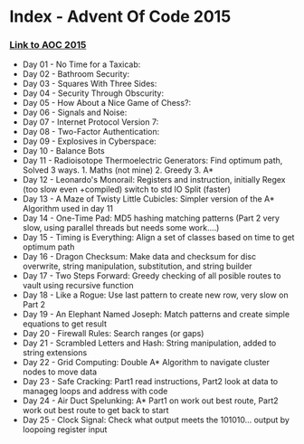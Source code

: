 # __Index__ - Advent Of Code 2015 
### [Link to AOC 2015](https://adventofcode.com/2015/)

* Day 01 - No Time for a Taxicab: 
* Day 02 - Bathroom Security: 
* Day 03 - Squares With Three Sides:
* Day 04 - Security Through Obscurity:
* Day 05 - How About a Nice Game of Chess?:
* Day 06 - Signals and Noise:
* Day 07 - Internet Protocol Version 7:
* Day 08 - Two-Factor Authentication:
* Day 09 - Explosives in Cyberspace:
* Day 10 - Balance Bots
* Day 11 - Radioisotope Thermoelectric Generators: Find optimum path, Solved 3 ways. 1. Maths (not mine) 2. Greedy 3. A*
* Day 12 - Leonardo's Monorail: Registers and instruction, initially Regex (too slow even +compiled) switch to std IO Split (faster)
* Day 13 - A Maze of Twisty Little Cubicles: Simpler version of the A* Algorithm used in day 11
* Day 14 - One-Time Pad: MD5 hashing matching patterns (Part 2 very slow, using parallel threads but needs some work....)
* Day 15 - Timing is Everything: Align a set of classes based on time to get optimum path
* Day 16 - Dragon Checksum: Make data and checksum for disc overwrite, string manipulation, substitution, and string builder
* Day 17 - Two Steps Forward: Greedy checking of all posible routes to vault using recursive function
* Day 18 - Like a Rogue: Use last pattern to create new row, very slow on Part 2
* Day 19 - An Elephant Named Joseph: Match patterns and create simple equations to get result
* Day 20 - Firewall Rules: Search ranges (or gaps)
* Day 21 - Scrambled Letters and Hash: String manipulation, added to string extensions
* Day 22 - Grid Computing: Double A* Algorithm to navigate cluster nodes to move data
* Day 23 - Safe Cracking: Part1 read instructions, Part2 look at data to manageg loops and address with code
* Day 24 - Air Duct Spelunking: A* Part1 on work out best route, Part2 work out best route to get back to start
* Day 25 - Clock Signal: Check what output meets the 101010... output by loopoing register input
